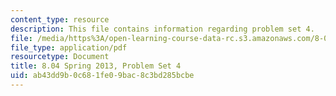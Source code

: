 ```yaml
---
content_type: resource
description: This file contains information regarding problem set 4.
file: /media/https%3A/open-learning-course-data-rc.s3.amazonaws.com/8-04-quantum-physics-i-spring-2013/ab43dd9b0c681fe09bac8c3bd285bcbe_MIT8_04S13_ps4.pdf
file_type: application/pdf
resourcetype: Document
title: 8.04 Spring 2013, Problem Set 4
uid: ab43dd9b-0c68-1fe0-9bac-8c3bd285bcbe
---
```

